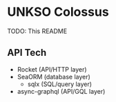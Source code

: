 # UNKSO Colossus

TODO: This README

## API Tech

- Rocket (API/HTTP layer)
- SeaORM (database layer)
  - sqlx (SQL/query layer)
- async-graphql (API/GQL layer)
